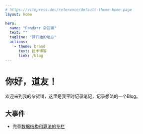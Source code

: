 ```yaml
---
# https://vitepress.dev/reference/default-theme-home-page
layout: home

hero:
  name: "Pandaer 杂货铺"
  text: ""
  tagline: "梦开始的地方"
  actions:
    - theme: brand
      text: 技术博客
      link: /blog
---
```


# 你好，道友！
欢迎来到我的杂货铺，这里是我平时记录笔记，记录想法的一个Blog。

## 大事件

- 完善[数据结构和算法的专栏](/blog/算法与数据结构/00前言)
